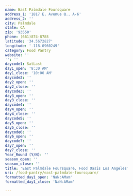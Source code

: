 ```yaml
---
name: East Palmdale Foursquare
address_1: '1817 E. Avenue Q., A-6'
address_2: ''
city: Palmdale
state: CA
zip: '93550'
phone: (661)874-8788
latitude: '34.5672827'
longitude: '-118.0960249'
category: Food Pantry
website: ''
'': ''
daycode1: SatLast
day1_open: '8:30 AM'
day1_close: '10:00 AM'
daycode2: ''
day2_open: ''
day2_close: ''
daycode3: ''
day3_open: ''
day3_close: ''
daycode4: ''
day4_open: ''
day4_close: ''
daycode5: ''
day5_open: ''
day5_close: ''
daycode6: ''
day6_open: ''
daycode7: ''
day7_open: ''
day7_close: ''
Year_Round (Y/N): ''
season_open: ''
season_close: ''
title: 'East Palmdale Foursquare, Food Oasis Los Angeles'
uri: /food-pantry/east-palmdale-foursquare/
formatted_day1_open: 'NaN:AMam'
formatted_day1_close: 'NaN:AMam'

---
```

